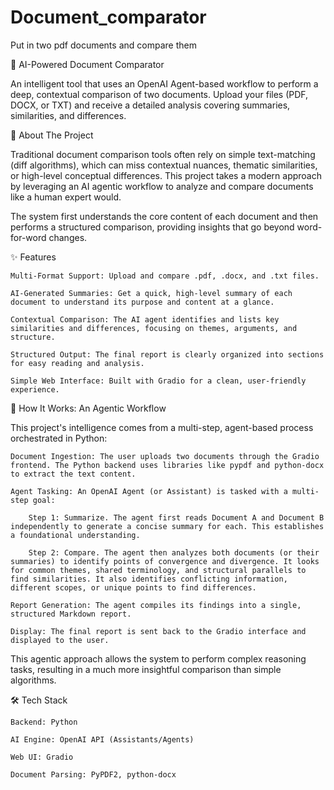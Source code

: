 # Document_comparator
Put in two pdf documents and compare them 



🤖 AI-Powered Document Comparator

An intelligent tool that uses an OpenAI Agent-based workflow to perform a deep, contextual comparison of two documents. Upload your files (PDF, DOCX, or TXT) and receive a detailed analysis covering summaries, similarities, and differences.

🌟 About The Project

Traditional document comparison tools often rely on simple text-matching (diff algorithms), which can miss contextual nuances, thematic similarities, or high-level conceptual differences. This project takes a modern approach by leveraging an AI agentic workflow to analyze and compare documents like a human expert would.

The system first understands the core content of each document and then performs a structured comparison, providing insights that go beyond word-for-word changes.

✨ Features

    Multi-Format Support: Upload and compare .pdf, .docx, and .txt files.

    AI-Generated Summaries: Get a quick, high-level summary of each document to understand its purpose and content at a glance.

    Contextual Comparison: The AI agent identifies and lists key similarities and differences, focusing on themes, arguments, and structure.

    Structured Output: The final report is clearly organized into sections for easy reading and analysis.

    Simple Web Interface: Built with Gradio for a clean, user-friendly experience.

🧠 How It Works: An Agentic Workflow

This project's intelligence comes from a multi-step, agent-based process orchestrated in Python:

    Document Ingestion: The user uploads two documents through the Gradio frontend. The Python backend uses libraries like pypdf and python-docx to extract the text content.

    Agent Tasking: An OpenAI Agent (or Assistant) is tasked with a multi-step goal:

        Step 1: Summarize. The agent first reads Document A and Document B independently to generate a concise summary for each. This establishes a foundational understanding.

        Step 2: Compare. The agent then analyzes both documents (or their summaries) to identify points of convergence and divergence. It looks for common themes, shared terminology, and structural parallels to find similarities. It also identifies conflicting information, different scopes, or unique points to find differences.

    Report Generation: The agent compiles its findings into a single, structured Markdown report.

    Display: The final report is sent back to the Gradio interface and displayed to the user.

This agentic approach allows the system to perform complex reasoning tasks, resulting in a much more insightful comparison than simple algorithms.

🛠️ Tech Stack

    Backend: Python

    AI Engine: OpenAI API (Assistants/Agents)

    Web UI: Gradio

    Document Parsing: PyPDF2, python-docx

